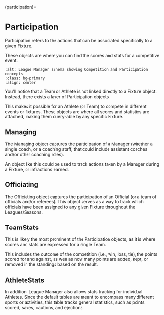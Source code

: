 (participation)=
# Participation

Participation refers to the actions that can be associated specifically to a given Fixture.

These objects are where you can find the scores and stats for a competitive event.

```{image} ../img/basic_competition_participation_wb.png
:alt: League Manager schema showing Competition and Participation concepts
:class: bg-primary
:align: center
```

You'll notice that a Team or Athlete is not linked directly to a Fixture object. Instead, there exists a layer of Participation objects.

This makes it possible for an Athlete (or Team) to compete in different events or fixtures. These objects are where all scores and statistics are attached, making them query-able by any specific Fixture.

## Managing

The Managing object captures the participation of a Manager (whether a single coach, or a coaching staff, that could include assistant coaches and/or other coaching roles).

An object like this could be used to track actions taken by a Manager during a Fixture, or infractions earned.

## Officiating

The Officiating object captures the participation of an Official (or a team of officials and/or referees). This object serves as a way to track which officials have been assigned to any given Fixture throughout the Leagues/Seasons.

## TeamStats

This is likely the most prominent of the Participation objects, as it is where scores and stats are expressed for a single Team. 

This includes the outcome of the competition (i.e., win, loss, tie), the points scored for and against, as well as how many points are added, kept, or removed in the standings based on the result.

## AthleteStats

In addition, League Manager also allows stats tracking for individual Athletes. Since the default tables are meant to encompass many different sports or activities, this table tracks general statistics, such as points scored, saves, cautions, and ejections.

